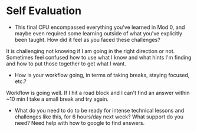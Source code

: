 # Self Evaluation

- This final CFU encompassed everything you've learned in Mod 0, and maybe even required some learning outside of what you've explicitly been taught. How did it feel as you faced these challenges?

It is challenging not knowing if I am going in the right direction or not. Sometimes feel confused how to use what I know and what hints I'm finding and how to put those together to get what I want.

- How is your workflow going, in terms of taking breaks, staying focused, etc.?

Workflow is going well. If I hit a road block and I can't find an answer within ~10 min I take a small break and try again.

- What do you need to do to be ready for intense technical lessons and challenges like this, for 6 hours/day next week? What support do you need?
Need help with how to google to find answers.
